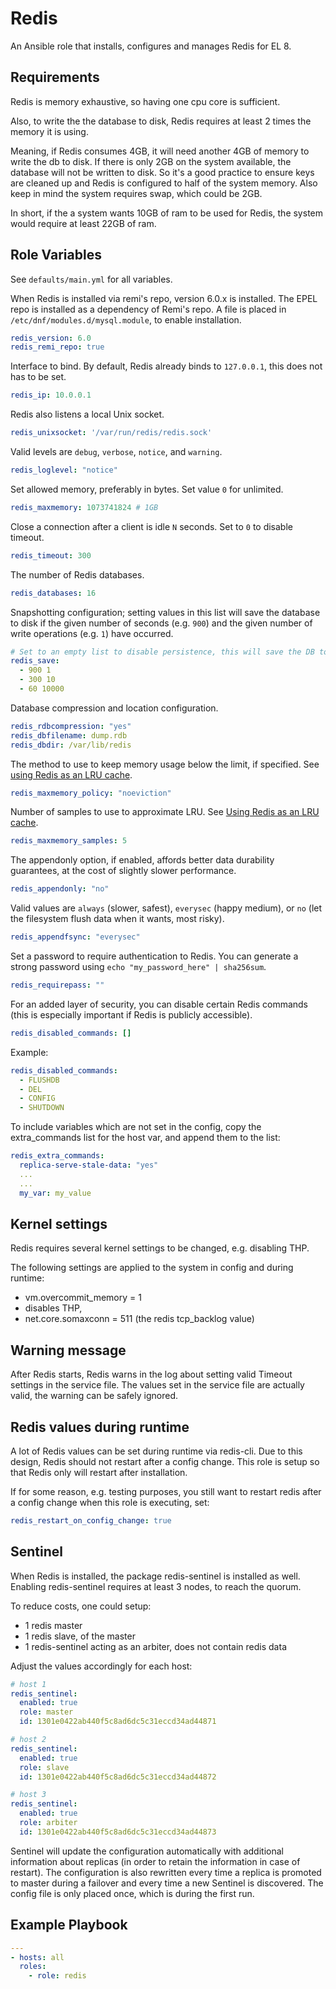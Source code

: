 # Redis

An Ansible role that installs, configures and manages Redis for EL 8.

## Requirements

Redis is memory exhaustive, so having one cpu core is sufficient.

Also, to write the the database to disk, Redis requires at least 2 times the memory it is using.

Meaning, if Redis consumes 4GB, it will need another 4GB of memory to write the db to disk. If there is only 2GB on the system available, the database will not be written to disk. So it's a good practice to ensure keys are cleaned up and Redis is configured to half of the system memory. Also keep in mind the system requires swap, which could be 2GB.

In short, if the a system wants 10GB of ram to be used for Redis, the system would require at least 22GB of ram.

## Role Variables

See `defaults/main.yml` for all variables.

When Redis is installed via remi's repo, version 6.0.x is installed. The EPEL repo is installed as a dependency of Remi's repo.
A file is placed in `/etc/dnf/modules.d/mysql.module`, to enable installation.

```yaml
redis_version: 6.0
redis_remi_repo: true
```

Interface to bind. By default, Redis already binds to `127.0.0.1`, this does not has to be set.

```yaml
redis_ip: 10.0.0.1
```

Redis also listens a local Unix socket.

```yaml
redis_unixsocket: '/var/run/redis/redis.sock'
```

Valid levels are `debug`, `verbose`, `notice`, and `warning`.

```yaml
redis_loglevel: "notice"
```

Set allowed memory, preferably in bytes. Set value `0` for unlimited.

```yaml
redis_maxmemory: 1073741824 # 1GB
```

Close a connection after a client is idle `N` seconds. Set to `0` to disable timeout.

```yaml
redis_timeout: 300
```

The number of Redis databases.

```yaml
redis_databases: 16
```

Snapshotting configuration; setting values in this list will save the database to disk if the given number of seconds (e.g. `900`) and the given number of write operations (e.g. `1`) have occurred.

```yaml
# Set to an empty list to disable persistence, this will save the DB to disk
redis_save:
  - 900 1
  - 300 10
  - 60 10000
```

Database compression and location configuration.

```yaml
redis_rdbcompression: "yes"
redis_dbfilename: dump.rdb
redis_dbdir: /var/lib/redis
```

The method to use to keep memory usage below the limit, if specified. See [using Redis as an LRU cache](http://redis.io/topics/lru-cache).

```yaml
redis_maxmemory_policy: "noeviction"
```

Number of samples to use to approximate LRU. See [Using Redis as an LRU cache](http://redis.io/topics/lru-cache).

```yaml
redis_maxmemory_samples: 5
```

The appendonly option, if enabled, affords better data durability guarantees, at the cost of slightly slower performance.

```yaml
redis_appendonly: "no"
```

Valid values are `always` (slower, safest), `everysec` (happy medium), or `no` (let the filesystem flush data when it wants, most risky).

```yaml
redis_appendfsync: "everysec"
```


Set a password to require authentication to Redis. You can generate a strong password using `echo "my_password_here" | sha256sum`.

```yaml
redis_requirepass: ""
```

For an added layer of security, you can disable certain Redis commands (this is especially important if Redis is publicly accessible).

```yaml
redis_disabled_commands: []
```

Example:
```yaml
redis_disabled_commands:
  - FLUSHDB
  - DEL
  - CONFIG
  - SHUTDOWN
```

To include variables which are not set in the config, copy the extra_commands list for the host var, and append them to the list:

```yaml
redis_extra_commands:
  replica-serve-stale-data: "yes"
  ...
  ...
  my_var: my_value
```

## Kernel settings

Redis requires several kernel settings to be changed, e.g. disabling THP.

The following settings are applied to the system in config and during runtime:

  * vm.overcommit_memory = 1
  * disables THP,
  * net.core.somaxconn = 511 (the redis tcp_backlog value)

## Warning message

After Redis starts, Redis warns in the log about setting valid Timeout settings in the service file. The values set in the service file are actually valid, the warning can be safely ignored.

## Redis values during runtime

A lot of Redis values can be set during runtime via redis-cli. Due to this design, Redis should not restart after a config change.
This role is setup so that Redis only will restart after installation.

If for some reason, e.g. testing purposes, you still want to restart redis after a config change when this role is executing, set:

```yaml
redis_restart_on_config_change: true
```

## Sentinel

When Redis is installed, the package redis-sentinel is installed as well. Enabling redis-sentinel requires at least 3 nodes, to reach the quorum.

To reduce costs, one could setup:

 * 1 redis master
 * 1 redis slave, of the master
 * 1 redis-sentinel acting as an arbiter, does not contain redis data

Adjust the values accordingly for each host:

```yaml
# host 1
redis_sentinel:
  enabled: true
  role: master
  id: 1301e0422ab440f5c8ad6dc5c31eccd34ad44871

# host 2
redis_sentinel:
  enabled: true
  role: slave
  id: 1301e0422ab440f5c8ad6dc5c31eccd34ad44872

# host 3
redis_sentinel:
  enabled: true
  role: arbiter
  id: 1301e0422ab440f5c8ad6dc5c31eccd34ad44873
```

Sentinel will update the configuration automatically with additional information about replicas (in order to retain the information in case of restart). The configuration is also rewritten every time a replica is promoted to master during a failover and every time a new Sentinel is discovered. The config file is only placed once, which is during the first run.

## Example Playbook

```yaml
---
- hosts: all
  roles:
    - role: redis
```
